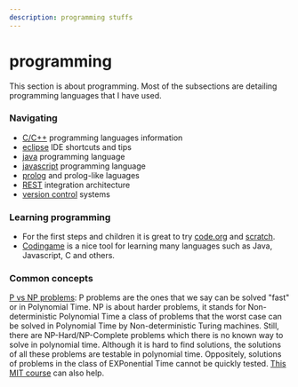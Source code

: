 ```yaml
---
description: programming stuffs
---
```


# programming

This section is about programming. Most of the subsections are detailing programming languages that I have used.

### Navigating

* [C/C++](c-c++.md) programming languages information
* [eclipse](eclipse.md) IDE shortcuts and tips
* [java](java/) programming language
* [javascript](javascript.md) programming language
* [prolog](prolog.md) and prolog-like laguages
* [REST](rest.md) integration architecture
* [version control](git/) systems

### Learning programming

* For the first steps and children it is great to try [code.org](https://code.org/) and [scratch](https://scratch.mit.edu/).
* [Codingame](https://www.codingame.com/start) is a nice tool for learning many languages such as Java, Javascript, C and others. 

### Common concepts

[P vs NP problems](https://www.youtube.com/watch?v=YX40hbAHx3s): P problems are the ones that we say can be solved "fast" or in Polynomial Time. NP is about harder problems, it stands for Non-deterministic Polynomial Time a class of problems that the worst case can be solved in Polynomial Time by Non-deterministic Turing machines. Still, there are NP-Hard/NP-Complete problems which there is no known way to solve in polynomial time. Although it is hard to find solutions, the solutions of all these problems are testable in polynomial time. Oppositely, solutions of problems in the class of EXPonential Time cannot be quickly tested. [This MIT course](https://youtu.be/eHZifpgyH_4) can also help.



